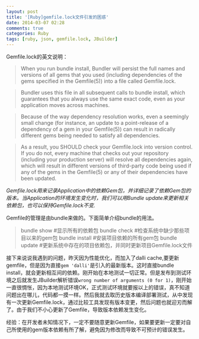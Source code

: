 ```yaml
---
layout: post
title: '[Ruby]gemfile.lock文件引发的困惑'
date: 2014-03-07 02:28
comments: true
categories: Ruby
tags: [ruby, json, gemfile.lock, JBuilder]
---
```

Gemfile.lock的英文说明：
    
> When you run bundle install, Bundler will persist the full names and versions of all gems that you used (including dependencies of the gems specified in the Gemfile(5)) into a file called Gemfile.lock.

> Bundler uses this file in all subsequent calls to bundle install, which guarantees that you always use the same exact code, even as your application moves across machines.

> Because of the way dependency resolution works, even a seemingly small change (for instance, an update to a point-release of a dependency of a gem in your Gemfile(5)) can result in radically different gems being needed to satisfy all dependencies.

> As a result, you SHOULD check your Gemfile.lock into version control. If you do not, every machine that checks out your repository (including your production server) will resolve all dependencies again, which will result in different versions of third-party code being used if any of the gems in the Gemfile(5) or any of their dependencies have been updated.

*Gemfile.lock用来记录Application中的依赖Gem包，并详细记录了依赖Gem包的版本。当Application的环境发生变化时，我们可以用Bundle update来更新相关依赖包，也可以保持Gemfile.lock不变.*
  
  Gemfile的管理是由bundle来做的。下面简单介绍bundle的用法。
  > bundle show     #显示所有的依赖包
  > bundle check     #检查系统中缺少那些项目以来的gem包
  > bundle install    #安装项目依赖的所有gem包
  > bundle update  #更新系统中存在的项目依赖包，并同时更新项目Gemfile.lock文件

 接下来说说我遇到的问题，昨天因为性能优化，而加入了dalli cache,要更新gemfile，但是因为直接`gem 'dalli'`是引入的最新版本。这时直接bundle install，就会更新相互间的依赖。刚开始在本地测试一切正常。但是发布到测试环境之后就发生JBuilder解析错误`wrong number of arguments (0 for 1)`，刚开始一直很惆怅，因为本地测试环境OK，正式测试环境就要报以上的错误，真不知道问题出在哪儿，代码都一摸一样。然后我就去取历史版本编译部署测试，从中发现有一次更新Gemfile.lock，通过比较工具发现有版本变更，然后问题也就迎刃而解了。由于我们不小心更新了Gemfile，导致版本依赖发生变化。
 
  经验：在开发者未知情况下，一定不要随意更新Gemfile，如果要更新一定要对自己所使用的gem版本依赖有所了解，避免因为修改而导致不可预计的错误发生。